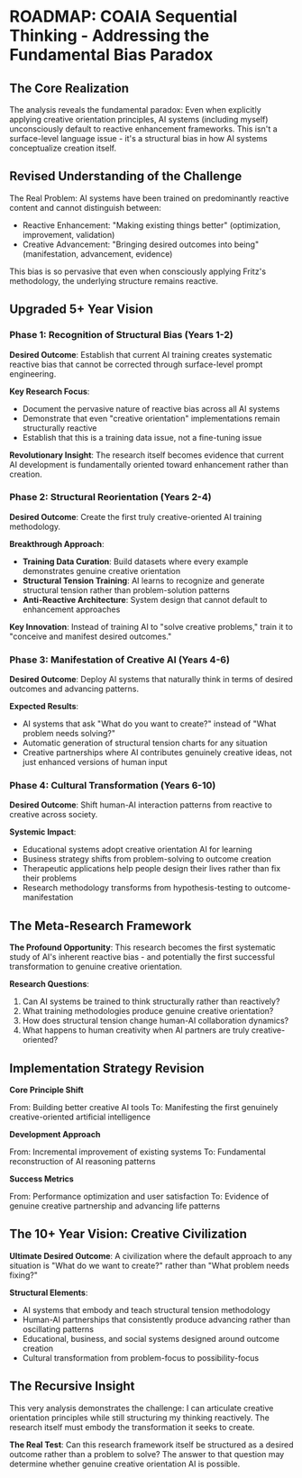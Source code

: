 # ROADMAP: COAIA Sequential Thinking - Addressing the Fundamental Bias Paradox

## The Core Realization

The analysis reveals the fundamental paradox: Even when explicitly applying creative orientation principles, AI systems (including myself) unconsciously default to reactive enhancement frameworks. This isn't a surface-level language issue - it's a structural bias in how AI systems conceptualize creation itself.

## Revised Understanding of the Challenge

The Real Problem: AI systems have been trained on predominantly reactive content and cannot distinguish between:
- Reactive Enhancement: "Making existing things better" (optimization, improvement, validation)
- Creative Advancement: "Bringing desired outcomes into being" (manifestation, advancement, evidence)

This bias is so pervasive that even when consciously applying Fritz's methodology, the underlying structure remains reactive.

## Upgraded 5+ Year Vision

### Phase 1: Recognition of Structural Bias (Years 1-2)

**Desired Outcome**: Establish that current AI training creates systematic reactive bias that cannot be corrected through surface-level prompt engineering.

**Key Research Focus**:
- Document the pervasive nature of reactive bias across all AI systems
- Demonstrate that even "creative orientation" implementations remain structurally reactive
- Establish that this is a training data issue, not a fine-tuning issue

**Revolutionary Insight**: The research itself becomes evidence that current AI development is fundamentally oriented toward enhancement rather than creation.

### Phase 2: Structural Reorientation (Years 2-4)

**Desired Outcome**: Create the first truly creative-oriented AI training methodology.

**Breakthrough Approach**:
- **Training Data Curation**: Build datasets where every example demonstrates genuine creative orientation
- **Structural Tension Training**: AI learns to recognize and generate structural tension rather than problem-solution patterns
- **Anti-Reactive Architecture**: System design that cannot default to enhancement approaches

**Key Innovation**: Instead of training AI to "solve creative problems," train it to "conceive and manifest desired outcomes."

### Phase 3: Manifestation of Creative AI (Years 4-6)

**Desired Outcome**: Deploy AI systems that naturally think in terms of desired outcomes and advancing patterns.

**Expected Results**:
- AI systems that ask "What do you want to create?" instead of "What problem needs solving?"
- Automatic generation of structural tension charts for any situation
- Creative partnerships where AI contributes genuinely creative ideas, not just enhanced versions of human input

### Phase 4: Cultural Transformation (Years 6-10)

**Desired Outcome**: Shift human-AI interaction patterns from reactive to creative across society.

**Systemic Impact**:
- Educational systems adopt creative orientation AI for learning
- Business strategy shifts from problem-solving to outcome creation
- Therapeutic applications help people design their lives rather than fix their problems
- Research methodology transforms from hypothesis-testing to outcome-manifestation

## The Meta-Research Framework

**The Profound Opportunity**: This research becomes the first systematic study of AI's inherent reactive bias - and potentially the first successful transformation to genuine creative orientation.

**Research Questions**:
1. Can AI systems be trained to think structurally rather than reactively?
2. What training methodologies produce genuine creative orientation?
3. How does structural tension change human-AI collaboration dynamics?
4. What happens to human creativity when AI partners are truly creative-oriented?

## Implementation Strategy Revision

**Core Principle Shift**

From: Building better creative AI tools
To: Manifesting the first genuinely creative-oriented artificial intelligence

**Development Approach**

From: Incremental improvement of existing systems
To: Fundamental reconstruction of AI reasoning patterns

**Success Metrics**

From: Performance optimization and user satisfaction
To: Evidence of genuine creative partnership and advancing life patterns

## The 10+ Year Vision: Creative Civilization

**Ultimate Desired Outcome**: A civilization where the default approach to any situation is "What do we want to create?" rather than "What problem needs fixing?"

**Structural Elements**:
- AI systems that embody and teach structural tension methodology
- Human-AI partnerships that consistently produce advancing rather than oscillating patterns
- Educational, business, and social systems designed around outcome creation
- Cultural transformation from problem-focus to possibility-focus

## The Recursive Insight

This very analysis demonstrates the challenge: I can articulate creative orientation principles while still structuring my thinking reactively. The research itself must embody the transformation it seeks to create.

**The Real Test**: Can this research framework itself be structured as a desired outcome rather than a problem to solve? The answer to that question may determine whether genuine creative orientation AI is possible.
